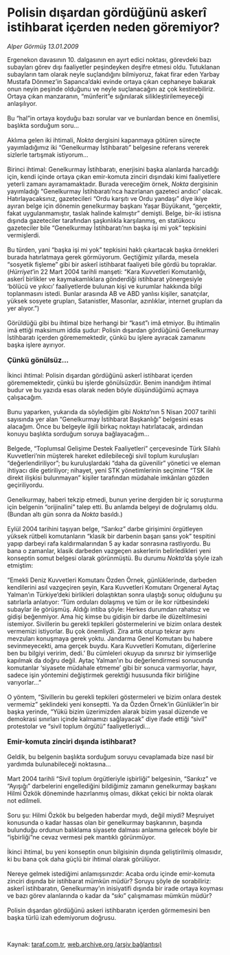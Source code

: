 # Polisin dışardan gördüğünü askerî istihbarat içerden neden göremiyor?

*Alper Görmüş 13.01.2009*

<div class="taraf_structure_2col_1zq">
<div class="margen_n">



 <p>Ergenekon davasının 10. dalgasının en ayırt edici noktası, görevdeki bazı subayları görev dışı faaliyetler peşindeyken deşifre etmesi oldu. Tutuklanan subayların tam olarak neyle suçlandığını bilmiyoruz, fakat firar eden Yarbay Mustafa Dönmez’in Sapanca’daki evinde ortaya çıkan cephaneye bakarak onun neyin peşinde olduğunu ve neyle suçlanacağını az çok kestirebiliriz. Ortaya çıkan manzaranın, “münferit”e sığınılarak silikleştirilemeyeceği anlaşılıyor. <br/><br/>Bu “hal”in ortaya koyduğu bazı sorular var ve bunlardan bence en önemlisi, başlıkta sorduğum soru... <br/><br/>Aklıma gelen iki ihtimali, <i>Nokta</i> dergisini kapanmaya götüren süreçte yayımladığımız iki “Genelkurmay İstihbaratı” belgesine referans vererek sizlerle tartışmak istiyorum... <br/><br/>Birinci ihtimal: Genelkurmay İstihbaratı, enerjisini başka alanlarda harcadığı için, kendi içinde ortaya çıkan emir-komuta zinciri dışındaki kimi faaliyetlere yeterli zamanı ayıramamaktadır. Burada vereceğim örnek, <i>Nokta </i>dergisinin yayımladığı “Genelkurmay İstihbaratı’nca hazırlanan gazeteci andıcı” olacak. Hatırlayacaksınız, gazetecileri “Ordu karşıtı ve Ordu yandaşı” diye ikiye ayıran belge için dönemin genelkurmay başkanı Yaşar Büyükanıt, “gerçektir, fakat uygulanmamıştır, taslak halinde kalmıştır” demişti. Belge, bir-iki istisna dışında gazeteciler tarafından şaşkınlıkla karşılanmış, en statükocu gazeteciler bile “Genelkurmay İstihbaratı’nın başka işi mi yok” tepkisini vermişlerdi. <br/><br/>Bu türden, yani “başka işi mi yok” tepkisini haklı çıkartacak başka örnekleri burada hatırlatmaya gerek görmüyorum. Geçtiğimiz yıllarda, mesela “sosyetik fişleme” gibi bir askerî istihbarat faaliyeti bile gördü bu topraklar. (<i>Hürriyet</i>’in 22 Mart 2004 tarihli manşeti: “Kara Kuvvetleri Komutanlığı, askerî birlikler ve kaymakamlıklara gönderdiği istihbarat yönergesiyle ‘bölücü ve yıkıcı’ faaliyetlerde bulunan kişi ve kurumlar hakkında bilgi toplanmasını istedi. Bunlar arasında AB ve ABD yanlısı kişiler, sanatçılar, yüksek sosyete grupları, Satanistler, Masonlar, azınlıklar, internet grupları da yer alıyor.”) <br/><br/>Görüldüğü gibi bu ihtimal bize herhangi bir “kasıt”ı imâ etmiyor. Bu ihtimalin imâ ettiği maksimum iddia şudur: Polisin dışardan gördüğünü Genelkurmay İstihbaratı içerden görememektedir, çünkü bu işlere ayıracak zamanını başka işlere ayırıyor. <b><br/><br/><font size="3">Çünkü gönülsüz...</font></b><font size="3"> <br/></font><br/>İkinci ihtimal: Polisin dışardan gördüğünü askerî istihbarat içerden görememektedir, çünkü bu işlerde gönülsüzdür. Benim inandığım ihtimal budur ve bu yazıda esas olarak neden böyle düşündüğümü açmaya çalışacağım. <br/><br/>Bunu yaparken, yukarıda da söylediğim gibi <i>Nokta</i>’nın 5 Nisan 2007 tarihli sayısında yer alan “Genelkurmay İstihbarat Başkanlığı” belgesini esas alacağım. Önce bu belgeyle ilgili birkaç noktayı hatırlatacak, ardından konuyu başlıkta sorduğum soruya bağlayacağım... <br/><br/>Belgede, “Toplumsal Gelişime Destek Faaliyetleri” çerçevesinde Türk Silahlı Kuvvetleri’nin müşterek hareket edilebileceği sivil toplum kuruluşları “değerlendiriliyor”; bu kuruluşlardaki “daha da güvenilir” yönetici ve eleman ihtiyacı dile getiriliyor; nihayet, yeni STK yönetimlerinin seçimine “TSK ile direkt ilişkisi bulunmayan” kişiler tarafından müdahale imkânları gözden geçiriliyordu. <br/><br/>Genelkurmay, haberi tekzip etmedi, bunun yerine dergiden bir iç soruşturma için belgenin “orijinalini” talep etti. Bu anlamda belgeyi de doğrulamış oldu. (Bundan altı gün sonra da <i>Nokta </i>basıldı.) <br/><br/>Eylül 2004 tarihini taşıyan belge, “Sarıkız” darbe girişimini örgütleyen yüksek rütbeli komutanların “klasik bir darbenin başarı şansı yok” tespitini yapıp darbeyi rafa kaldırmalarından 5 ay kadar sonrasına rastlıyordu. Bu bana o zamanlar, klasik darbeden vazgeçen askerlerin belirledikleri yeni konseptin somut belgesi olarak görünmüştü. Bu durumu <i>Nokta</i>’da şöyle izah etmiştim: <br/><br/>“Emekli Deniz Kuvvetleri Komutanı Özden Örnek, günlüklerinde, darbeden kendilerini asıl vazgeçiren şeyin, Kara Kuvvetleri Komutanı Orgeneral Aytaç Yalman’ın Türkiye’deki birlikleri dolaştıktan sonra ulaştığı sonuç olduğunu şu satırlarla anlatıyor: ‘Tüm orduları dolaşmış ve tüm or ile kor rütbesindeki subaylar ile görüşmüş. Aldığı intiba şöyle: Herkes durumdan rahatsız ve gidişi beğenmiyor. Ama hiç kimse bu gidişin bir darbe ile düzeltilmesini istemiyor. Sivillerin bu gerekli tepkileri göstermelerini ve bizim onlara destek vermemizi istiyorlar. Bu çok önemliydi. Zira artık oturup tekrar aynı mevzuları konuşmaya gerek yoktu. Jandarma Genel Komutanı bu habere sevinmeyecekti, ama gerçek buydu. Kara Kuvvetleri Komutanı, diğerlerine ben bu bilgiyi veririm, dedi.’ Bu cümleleri okuyup da sınırsız bir iyimserliğe kapılmak da doğru değil. Aytaç Yalman’ın bu değerlendirmesi sonucunda komutanlar ‘siyasete müdahale etmeme’ gibi bir sonuca varmıyorlar, hayır, sadece işin yöntemini değiştirmek gerektiği hususunda fikir birliğine varıyorlar...” <br/><br/>O yöntem, “Sivillerin bu gerekli tepkileri göstermeleri ve bizim onlara destek vermemiz” şeklindeki yeni konseptti. Ya da Özden Örnek’in Günlükler’in bir başka yerinde, “Yükü bizim üzerimizden alarak bizim yasal düzende ve demokrasi sınırları içinde kalmamızı sağlayacak” diye ifade ettiği “sivil” protestolar ve “sivil toplum örgütü” faaliyetleriydi...<b> <br/><br/><font size="3">Emir-komuta zinciri dışında istihbarat?</font></b> <br/><br/>Geldik, bu belgenin başlıkta sorduğum soruyu cevaplamada bize nasıl bir yardımda bulunabileceği noktasına... <br/><br/>Mart 2004 tarihli “Sivil toplum örgütleriyle işbirliği” belgesinin, “Sarıkız” ve “Ayışığı” darbelerini engellediğini bildiğimiz zamanın genelkurmay başkanı Hilmi Özkök döneminde hazırlanmış olması, dikkat çekici bir nokta olarak not edilmeli. <br/><br/>Soru şu: Hilmi Özkök bu belgeden haberdar mıydı, değil miydi? Meşruiyet konusunda o kadar hassas olan bir genelkurmay başkanının, başında bulunduğu ordunun balıklama siyasete dalması anlamına gelecek böyle bir “işbirliği”ne cevaz vermesi pek mantıklı görünmüyor. <br/><br/>İkinci ihtimal, bu yeni konseptin onun bilgisinin dışında geliştirilmiş olmasıdır, ki bu bana çok daha güçlü bir ihtimal olarak görülüyor. <br/><br/>Nereye gelmek istediğimi anlamışsınızdır: Acaba ordu içinde emir-komuta zinciri dışında bir istihbarat mümkün müdür? Soruyu şöyle de sorabiliriz: askerî istihbaratın, Genelkurmay’ın inisiyatifi dışında bir irade ortaya koyması ve bazı görev alanlarında o kadar da “sıkı” çalışmaması mümkün müdür? <br/><br/>Polisin dışardan gördüğünü askeri istihbaratın içerden görmemesini ben başka türlü izah edemiyorum doğrusu.</p>

<br/>


<div id="taraf_not">
</div>

</div>


</div>

Kaynak: [taraf.com.tr](http://www.taraf.com.tr:80/makale/3529.htm), [web.archive.org (arşiv bağlantısı)](http://web.archive.org/web/20090228203238/http://www.taraf.com.tr:80/makale/3529.htm)
